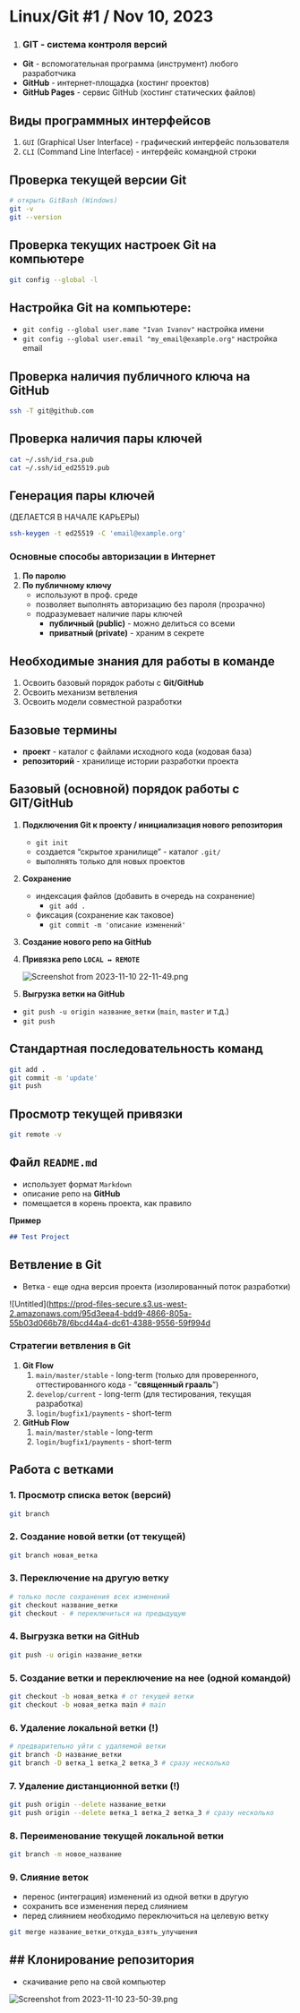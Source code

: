 # Linux/Git #1 / Nov 10, 2023
1. ### GIT - система контроля версий

- **Git** - вспомогательная программа (инструмент) любого разработчика
- **GitHub** - интернет-площадка (хостинг проектов)
- **GitHub Pages** - сервис GitHub (хостинг статических файлов)

## Виды программных интерфейсов

1. `GUI` (Graphical User Interface) - графический интерфейс пользователя
2. `CLI` (Command Line Interface) - интерфейс командной строки
## Проверка текущей версии Git

```bash
# открыть GitBash (Windows)
git -v
git --version
```

## Проверка текущих настроек Git на компьютере

```bash
git config --global -l
```

## Настройка Git на компьютере:

- `git config --global user.name "Ivan Ivanov"` настройка имени
- `git config --global user.email "my_email@example.org"` настройка email

## Проверка наличия публичного ключа на GitHub

```bash
ssh -T git@github.com
```

## Проверка наличия пары ключей

```bash
cat ~/.ssh/id_rsa.pub
cat ~/.ssh/id_ed25519.pub
```

## Генерация пары ключей

(ДЕЛАЕТСЯ В НАЧАЛЕ КАРЬЕРЫ)

```bash
ssh-keygen -t ed25519 -C 'email@example.org'
```

### Основные способы авторизации в Интернет

1. **По паролю**
2. **По публичному ключу**
    - используют в проф. среде
    - позволяет выполнять авторизацию без пароля (прозрачно)
    - подразумевает наличие пары ключей
        - **публичный (public)** - можно делиться со всеми
        - **приватный (private)** - храним в секрете

## Необходимые знания для работы в команде

1. Освоить базовый порядок работы с **Git/GitHub**
2. Освоить механизм ветвления
3. Освоить модели совместной разработки

## Базовые термины

- **проект** - каталог с файлами исходного кода (кодовая база)
- **репозиторий** - хранилище истории разработки проекта

## Базовый (основной) порядок работы с GIT/GitHub

1. **Подключения Git к проекту / инициализация нового репозитория**
    - `git init`
    - создается “скрытое хранилище” - каталог `.git/`
    - выполнять только для новых проектов
2. **Сохранение**
    - индексация файлов (добавить в очередь на сохранение)
        - `git add .`
    - фиксация (сохранение как таковое)
        - `git commit -m 'описание изменений'`
3. **Создание нового репо на GitHub**
4. **Привязка репо `LOCAL ↔ REMOTE`**

   ![Screenshot from 2023-11-10 22-11-49.png](https://prod-files-secure.s3.us-west-2.amazonaws.com/95d3eea4-bdd9-4866-805a-55b03d066b78/b35c2921-a793-4d28-b0a3-44ddd08d9b62/Screenshot_from_2023-11-10_22-11-49.png)

5. **Выгрузка ветки на GitHub**
- `git push -u origin название_ветки` (`main`, `master` и т.д.)
- `git push`

## Стандартная последовательность команд

```bash
git add .
git commit -m 'update'
git push
```

## Просмотр текущей привязки

```bash
git remote -v
```

## Файл `README.md`

- использует формат `Markdown`
- описание репо на **GitHub**
- помещается в корень проекта, как правило

**Пример**

```markdown
## Test Project
```

## Ветвление в Git

- Ветка - еще одна версия проекта (изолированный поток разработки)

![Untitled](https://prod-files-secure.s3.us-west-2.amazonaws.com/95d3eea4-bdd9-4866-805a-55b03d066b78/6bcd44a4-dc61-4388-9556-59f994d
### Стратегии ветвления в Git

1. **Git Flow**
   1. `main/master/stable` - long-term (только для проверенного, оттестированного кода - “**священный грааль**”)
   2. `develop/current` - long-term (для тестирования, текущая разработка)
   3. `login/bugfix1/payments` - short-term
2. **GitHub Flow**
   1. `main/master/stable` - long-term
   2. `login/bugfix1/payments` - short-term

## Работа с ветками

### 1. Просмотр списка веток (версий)
```bash
git branch
```

### 2. Создание новой ветки (от текущей)

```bash
git branch новая_ветка
```

### 3. Переключение на другую ветку

```bash
# только после сохранения всех изменений
git checkout название_ветки
git checkout - # переключиться на предыдущую
```

### 4. Выгрузка ветки на GitHub

```bash
git push -u origin название_ветки
```

### 5. Создание ветки и переключение на нее (одной командой)

```bash
git checkout -b новая_ветка # от текущей ветки
git checkout -b новая_ветка main # main
```

### 6. Удаление локальной ветки (!)

```bash
# предварительно уйти с удаляемой ветки
git branch -D название_ветки
git branch -D ветка_1 ветка_2 ветка_3 # сразу несколько
```

### 7. Удаление дистанционной ветки (!)

```bash
git push origin --delete название_ветки
git push origin --delete ветка_1 ветка_2 ветка_3 # сразу несколько
```

### 8. Переименование текущей локальной ветки

```bash
git branch -m новое_название
```

### 9. Слияние веток

- перенос (интеграция) изменений из одной ветки в другую
- сохранить все изменения перед слиянием
- перед слиянием необходимо переключиться на целевую ветку

```bash
git merge название_ветки_откуда_взять_улучшения
```

## ## Клонирование репозитория

- скачивание репо на свой компьютер

![Screenshot from 2023-11-10 23-50-39.png](https://prod-files-secure.s3.us-west-2.amazonaws.com/95d3eea4-bdd9-4866-805a-55b03d066b78/3a9de7cd-970e-4c01-addf-a4a1a797849f/Screenshot_from_2023-11-10_23-50-39.png)

